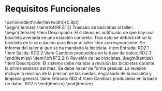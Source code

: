 # Requisitos Funcionales
\par\noindent\rule{\textwidth}{0.8pt}  
\begin{itemize}
  \item{\bf{RF2.1:}} Traslado de bicicletas al taller:  
    \begin{itemize}
      \item Descripción: El sistema es notificado de que hay una bicicleta averiada en una estación concreta. Tras esto se deberá retirar la bicicleta de la circulación para llevar al taller libre correspondiente. Se informa del taller al que se ha mandado la bicicleta.
      \item Entrada: RD2.1
      \item Salida: RD2.2
      \item Cambios producidos en la base de datos: RD2.3
    \end{itemize}
  \item{\bf{RF2.2:}} Revisión de las bicicletas.
    \begin{itemize}
      \item Descripción: El sistema debe mandar a revisión las bicicletas durante la última semana del mes. Se debe hacer de forma gradual. La revisión incluye la revisión de la presión de las ruedas, engrasado de la bicicleta y limpieza general.
      \item Entrada: RD2.4
      \item Cambios producidos en la base de datos: RD2.5
    \end{itemize}
\end{itemize}
